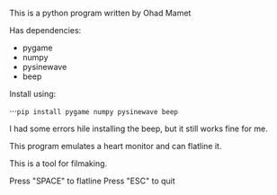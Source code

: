 This is a python program written by Ohad Mamet

Has dependencies:
+ pygame
+ numpy
+ pysinewave
+ beep

Install using:

⋅⋅⋅`pip install pygame numpy pysinewave beep`

I had some errors hile installing the beep, but it still works fine for me.


This program emulates a heart monitor and can flatline it.

This is a tool for filmaking.


Press "SPACE" to flatline
Press "ESC" to quit